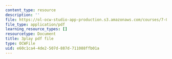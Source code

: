 ```yaml
---
content_type: resource
description: ''
file: https://ol-ocw-studio-app-production.s3.amazonaws.com/courses/7-01sc-fundamentals-of-biology-fall-2011/e60c1ca44de2507d887d711088ffb01a_tMr9XH64rtM.pdf
file_type: application/pdf
learning_resource_types: []
resourcetype: Document
title: 3play pdf file
type: OCWFile
uid: e60c1ca4-4de2-507d-887d-711088ffb01a
---
```

